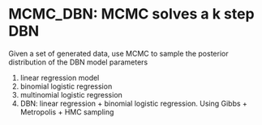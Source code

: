 # MCMC_DBN: MCMC solves a k step DBN

Given a set of generated data, use MCMC to sample the posterior distribution of the DBN model parameters

1. linear regression model
2. binomial logistic regression
3. multinomial logistic regression
4. DBN: linear regression + binomial logistic regression. Using Gibbs + Metropolis + HMC sampling 
